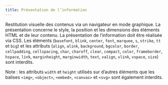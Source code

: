 ```yaml
---
title: Présentation de l’information
---
```


Restitution visuelle des contenus via un navigateur en mode graphique. La
présentation concerne le style, la position et les dimensions des éléments
HTML et de leur contenu. La présentation de l’information doit être réalisée
via CSS. Les éléments (`basefont`, `blink`, `center`, `font`, `marquee`,
`s`, `strike`, `tt` et `big`) et les attributs (`align`, `alink`,
`background`, `bgcolor`, `border`, `cellpadding`, `cellspacing`, `char`,
`charoff`, `clear`, `compact`, `color`, `frameborder`, `hspace`, `link`,
`marginheight`, `marginwidth`, `text`, `valign`, `vlink`, `vspace`,
`size`) sont interdits.

Note : les attributs `width` et `height` utilisés sur d’autres éléments que
les balises `<img>`, `<object>`, `<embed>`, `<canvas>` et `<svg>` sont
également interdits.
